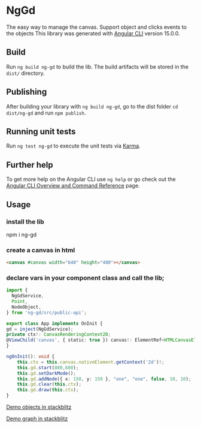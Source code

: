 # NgGd

The easy way to manage the canvas.
Support object and clicks events to the objects
This library was generated with [Angular CLI](https://github.com/angular/angular-cli) version 15.0.0.

## Build

Run `ng build ng-gd` to build the lib. The build artifacts will be stored in the `dist/` directory.

## Publishing

After building your library with `ng build ng-gd`, go to the dist folder `cd dist/ng-gd` and run `npm publish`.

## Running unit tests

Run `ng test ng-gd` to execute the unit tests via [Karma](https://karma-runner.github.io).

## Further help

To get more help on the Angular CLI use `ng help` or go check out the [Angular CLI Overview and Command Reference](https://angular.io/cli) page.

## Usage

### install the lib
npm i ng-gd

### create a canvas in html

```html
<canvas #canvas width="640" height="480"></canvas>
```

### declare vars in your component class and call the lib;

```typescript
import {
  NgGdService,
  Point,
  NodeObject,
} from 'ng-gd/src/public-api';

export class App implements OnInit {
gd = inject(NgGdService);
private ctx!: CanvasRenderingContext2D;
@ViewChild('canvas', { static: true }) canvas!: ElementRef<HTMLCanvasElement>;
}

ngOnInit(): void {
    this.ctx = this.canvas.nativeElement.getContext('2d')!;
    this.gd.start(800,600);
    this.gd.setDarkMode();
    this.gd.addNode({ x: 150, y: 150 }, "one", "one", false, 10, 10);
    this.gd.clear(this.ctx);
    this.gd.draw(this.ctx);
}
```

[Demo objects in stackblitz](https://stackblitz.com/edit/angular-ngdemo?file=src%2Fmain.ts)

[Demo graph in stackblitz](https://stackblitz.com/edit/angular-ng-demo-graphics?file=src%2Fmain.ts)
